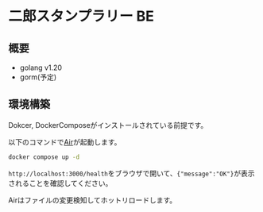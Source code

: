 #  二郎スタンプラリー BE

## 概要

- golang v1.20
- gorm(予定)

## 環境構築

Dokcer, DockerComposeがインストールされている前提です。

以下のコマンドで[Air](https://github.com/cosmtrek/air)が起動します。

```bash
docker compose up -d
```

`http://localhost:3000/health`をブラウザで開いて、`{"message":"OK"}`が表示されることを確認してください。

Airはファイルの変更検知してホットリロードします。

